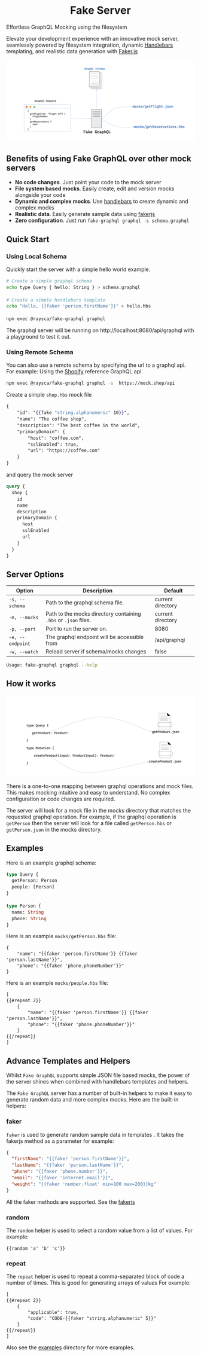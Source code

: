 <h1 align="center">Fake Server</h1
<p align="center">Effortless GraphQL Mocking using the filesystem</p>

Elevate your development experience with an innovative mock server, seamlessly
powered by filesystem integration, dynamic
[Handlebars](https://handlebarsjs.com/) templating, and realistic data
generation with [Faker.js](https://fakerjs.dev/)

![Architecture](architecture.png "Architecture")

## Benefits of using Fake GraphQL over other mock servers

- **No code changes**. Just point your code to the mock server
- **File system based mocks**. Easily create, edit and version mocks alongside
  your code
- **Dynamic and complex mocks**. Use [handlebars](https://handlebarsjs.com/) to
  create dynamic and complex mocks
- **Realistic data**. Easily generate sample data using [fakerjs](https://fakerjs.dev/)
- **Zero configuration**. Just run `fake-graphql graphql -s schema.graphql`

## Quick Start

### Using Local Schema

Quickly start the server with a simple hello world example.

```bash
# Create a simple graphql schema
echo type Query { hello: String } > schema.graphql

# Create a simple handlebars template
echo "Hello, {{faker 'person.firstName'}}" > hello.hbs

npm exec @raysca/fake-graphql graphql
```

The graphql server will be running on http://localhost:8080/api/graphql with a
playground to test it out.

### Using Remote Schema

You can also use a remote schema by specifying the url to a graphql api. For example:
Using the [Shopify](https://mock.shop/api) reference GraphQL api.

```bash
npm exec @raysca/fake-graphql graphql -s  https://mock.shop/api
```

Create a simple `shop.hbs` mock file

```hbs
{
    "id": "{{fake "string.alphanumeric" 10}}",
    "name": "The coffee shop",
    "description": "The best coffee in the world",
    "primaryDomain": {
        "host": "coffee.com",
        "sslEnabled": true,
        "url": "https://coffee.com"
    }
}
```

and query the mock server

```graphql
query {
  shop {
    id
    name
    description
    primaryDomain {
      host
      sslEnabled
      url
    }
  }
}
```

## Server Options

| Option           | Description                                                     | Default           |
| ---------------- | --------------------------------------------------------------- | ----------------- |
| `-s, --schema`   | Path to the graphql schema file.                                | current directory |
| `-m, --mocks`    | Path to the mocks directory containing `.hbs` or `.json` files. | current directory |
| `-p, --port`     | Port to run the server on.                                      | 8080              |
| `-e, --endpoint` | The graphql endpoint will be accessible from                    | /api/graphql      |
| `-w, --watch`    | Reload server if schema/mocks changes                           | false             |

```bash
Usage: fake-graphql graphql --help
```

## How it works

![How it works](how-it-works.png "How it works")

There is a one-to-one mapping between graphql operations and mock files. This makes mocking intuitive and easy to understand. No complex configuration or code changes are required.

The server will look for a mock file in the mocks directory that matches the requested graphql operation. For example, if the graphql operation is `getPerson` then the server will look for a file called `getPerson.hbs` or `getPerson.json` in the mocks directory.

## Examples

Here is an example graphql schema:

```graphql
type Query {
  getPerson: Person
  people: [Person]
}

type Person {
  name: String
  phone: String
}
```

Here is an example `mocks/getPerson.hbs` file:

```text
{
    "name": "{{faker 'person.firstName'}} {{faker 'person.lastName'}}",
    "phone": "{{faker 'phone.phoneNumber'}}"
}
```

Here is an example `mocks/people.hbs` file:

```text
[
{{#repeat 2}}
    {
        "name": "{{faker 'person.firstName'}} {{faker 'person.lastName'}}",
        "phone": "{{faker 'phone.phoneNumber'}}"
    }
{{/repeat}}
]
```

## Advance Templates and Helpers

Whilst `Fake GraphQL` supports simple JSON file based mocks, the power of the
server shines when combined with handlebars templates and helpers.

The `Fake GraphQL` server has a number of built-in helpers to make it easy to generate random
data and more complex mocks. Here are the built-in helpers:

### faker

`faker` is used to generate random sample data in templates . It takes the fakerjs method as a parameter for example:

```json
{
  "firstName": "{{faker 'person.firstName'}}",
  "lastName": "{{faker 'person.lastName'}}",
  "phone": "{{faker 'phone.number'}}",
  "email": "{{faker 'internet.email'}}",
  "weight": "{{faker 'number.float' min=100 max=200}}kg"
}
```

All the faker methods are supported. See the [fakerjs](https://fakerjs.dev/)

### random

The `random` helper is used to select a random value from a list of values. For
example:

```text
{{random 'a' 'b' 'c'}}
```

### repeat

The `repeat` helper is used to repeat a comma-separated block of code a number
of times. This is good for generating arrays of values For example:

```text
[
{{#repeat 2}}
    {
        "applicable": true,
        "code": "CODE-{{faker "string.alphanumeric" 5}}"
    }
{{/repeat}}
]
```

Also see the [examples](examples) directory for more examples.